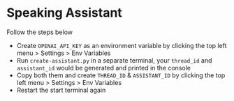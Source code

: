 # Speaking Assistant

Follow the steps below 
- Create `OPENAI_API_KEY` as an environment variable by clicking the top left menu > Settings > Env Variables
- Run `create-assistant.py` in a separate terminal, your `thread_id` and `assistant_id` would be generated and printed in the console
- Copy both them and create `THREAD_ID` & `ASSISTANT_ID` by clicking the top left menu > Settings > Env Variables
- Restart the start terminal again
